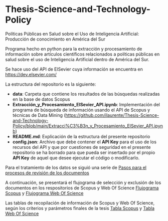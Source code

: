 # Thesis-Science-and-Technology-Policy
Políticas Públicas en Salud sobre el Uso de Inteligencia Artificial: Producción de conocimiento en América del Sur

Programa hecho en python para la extracción y procesamiento de información sobre artículos científicos relacionados a políticas públicas en salud sobre el uso de Inteligencia Artificial dentro de América del Sur.

Se hace uso del API de ElSevier cuya información se encuentra en https://dev.elsevier.com/

La estructura del repositorio es la siguiente:
* **data**: Carpeta que contiene los resultados de las búsquedas realizadas en la base de datos Scopus
* **Extracción_y_Procesamiento_ElSevier_API.ipynb**: Implementación del programa de búsqueda de información usando el API de Scopus y técnicas de Data Mining (https://github.com/ilaurente/Thesis-Science-and-Technology-Policy/blob/main/Extracci%C3%B3n_y_Procesamiento_ElSevier_API.ipynb)
* **README.md**: Explicación de la estructura del presente repositorio
* **config.json**: Archivo que debe contener el **API Key** para el uso de los recursos del API y que por cuestiones de seguridad en el presente repositorio se ha borrado para que pueda ser insertado por el propio **API Key** de aquel que desee ejecutar el código o modificarlo.

Para el tratamiento de los datos se siguió una serie de [Pasos para el procesos de revisión de los documentos](Pasos_revisión_documentos_Scopus_WoS.pdf)

A continuación, se presentará el flujograma de selección y exclusión de los documentos en los respositorios de Scopus y Web Of Science
[Flujograma Scopus](Flujograma_selección_exclusión_Scopus.pdf) y [Flujograma Web Of Science](Flujograma_selección_exclusión_WoS.pdf)

Las tablas de recopilación de información de Scopus y Web Of Science, según los criterios y parámetros finales de la tesis
[Tabla Scopus](Tablas_Anexos_Scopus.pdf) y 
[Tabla Web Of Science](Tablas_Anexos_Web_of_Science.pdf)
